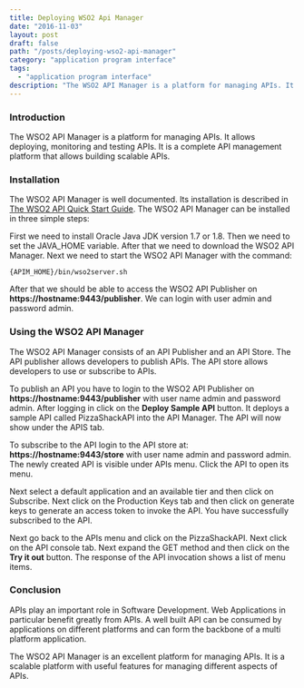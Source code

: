 ```yaml
---
title: Deploying WSO2 Api Manager
date: "2016-11-03"
layout: post
draft: false
path: "/posts/deploying-wso2-api-manager"
category: "application program interface"
tags:
  - "application program interface"
description: "The WSO2 API Manager is a platform for managing APIs. It allows deploying, monitoring and testing APIs. It is a complete API management platform that allows building scalable APIs."
---
```


### Introduction
The WSO2 API Manager is a platform for managing APIs. It allows deploying, monitoring and testing APIs. It is a complete API management platform that allows building scalable APIs.

### Installation
The WSO2 API Manager is well documented. Its installation is described in [The WSO2 API Quick Start Guide](https://docs.wso2.com/display/AM200/Quick+Start+Guide). The WSO2 API Manager can be installed in three simple steps:

First we need to install Oracle Java JDK version 1.7 or 1.8. Then we need to set the JAVA_HOME variable. After that we need to download the WSO2 API Manager. Next we need to start the WSO2 API Manager with the command:

```
{APIM_HOME}/bin/wso2server.sh
```

After that we should be able to access the WSO2 API Publisher on **https://hostname:9443/publisher**. We can login with user admin and password admin.

### Using the WSO2 API Manager
The WSO2 API Manager consists of an API Publisher and an API Store. The API publisher allows developers to publish APIs. The API store allows developers to use or subscribe to APIs.

To publish an API you have to login to the WSO2 API Publisher on **https://hostname:9443/publisher** with user name admin and password admin. After logging in click on the **Deploy Sample API** button. It deploys a sample API called PizzaShackAPI into the API Manager. The API will now show under the APIS tab.

To subscribe to the API login to the API store at: **https://hostname:9443/store** with user name admin and password admin. The newly created API is visible under APIs menu. Click the API to open its menu.

Next select a default application and an available tier and then click on Subscribe. Next click on the Production Keys tab and then click on generate keys to generate an access token to invoke the API. You have successfully subscribed to the API.

Next go back to the APIs menu and click on the PizzaShackAPI. Next click on the API console tab. Next expand the GET method and then click on the **Try it out** button. The response of the API invocation shows a list of menu items.

### Conclusion
APIs play an important role in Software Development. Web Applications in particular benefit greatly from APIs. A well built API can be consumed by applications on different platforms and can form the backbone of a multi platform application.

The WSO2 API Manager is an excellent platform for managing APIs. It is a scalable platform with useful features for managing different aspects of APIs.
